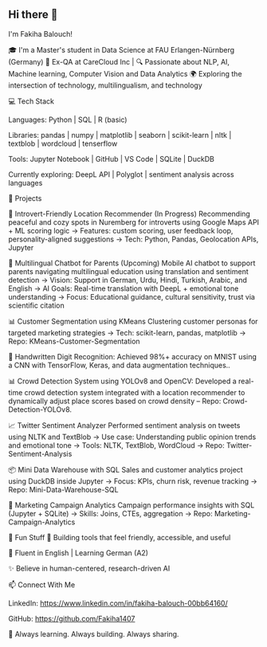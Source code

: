 ## Hi there 👋

I'm Fakiha Balouch!

🎓 I'm a Master's student in Data Science at FAU Erlangen-Nürnberg (Germany)
💼 Ex-QA at CareCloud Inc | 
🔍 Passionate about NLP, AI, Machine learning, Computer Vision and Data Analytics
🌍 Exploring the intersection of technology, multilingualism, and technology

💻 Tech Stack

Languages: Python | SQL | R (basic)

Libraries: pandas | numpy | matplotlib | seaborn | scikit-learn | nltk | textblob | wordcloud | tenserflow

Tools: Jupyter Notebook | GitHub | VS Code | SQLite | DuckDB

Currently exploring: DeepL API | Polyglot | sentiment analysis across languages

📁 Projects

📍 Introvert-Friendly Location Recommender (In Progress) Recommending peaceful and cozy spots in Nuremberg for introverts using Google Maps API + ML scoring logic
→ Features: custom scoring, user feedback loop, personality-aligned suggestions
→ Tech: Python, Pandas, Geolocation APIs, Jupyter

🧠 Multilingual Chatbot for Parents (Upcoming) Mobile AI chatbot to support parents navigating multilingual education using translation and sentiment detection
→ Vision: Support in German, Urdu, Hindi, Turkish, Arabic, and English
→ AI Goals: Real-time translation with DeepL + emotional tone understanding
→ Focus: Educational guidance, cultural sensitivity, trust via scientific citation

📊 Customer Segmentation using KMeans Clustering customer personas for targeted marketing strategies
→ Tech: scikit-learn, pandas, matplotlib
→ Repo: KMeans-Customer-Segmentation

🧠 Handwritten Digit Recognition: Achieved 98%+ accuracy on MNIST using a CNN with TensorFlow, Keras, and data augmentation techniques..

📊 Crowd Detection System using YOLOv8 and OpenCV: Developed a real-time crowd detection system integrated with a location recommender to dynamically adjust place scores based on crowd density – Repo: Crowd-Detection-YOLOv8.

📈 Twitter Sentiment Analyzer
Performed sentiment analysis on tweets using NLTK and TextBlob
→ Use case: Understanding public opinion trends and emotional tone
→ Tools: NLTK, TextBlob, WordCloud
→ Repo: Twitter-Sentiment-Analysis

📦 Mini Data Warehouse with SQL Sales and customer analytics project using DuckDB inside Jupyter
→ Focus: KPIs, churn risk, revenue tracking
→ Repo: Mini-Data-Warehouse-SQL

📣 Marketing Campaign Analytics Campaign performance insights with SQL (Jupyter + SQLite)
→ Skills: Joins, CTEs, aggregation
→ Repo: Marketing-Campaign-Analytics

📌 Fun Stuff
🔄 Building tools that feel friendly, accessible, and useful

💬 Fluent in English | Learning German (A2)

✨ Believe in human-centered, research-driven AI

📫 Connect With Me

LinkedIn: https://www.linkedin.com/in/fakiha-balouch-00bb64160/

GitHub:  https://github.com/Fakiha1407


🚀 Always learning. Always building. Always sharing.
